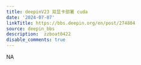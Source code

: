 ```yaml
---
title: deepinV23 双显卡部署 cuda
date: '2024-07-07'
linkTitle: https://bbs.deepin.org/en/post/274804
source: deepin_bbs
description:  zzboat0422 
disable_comments: true
---
```

NA
